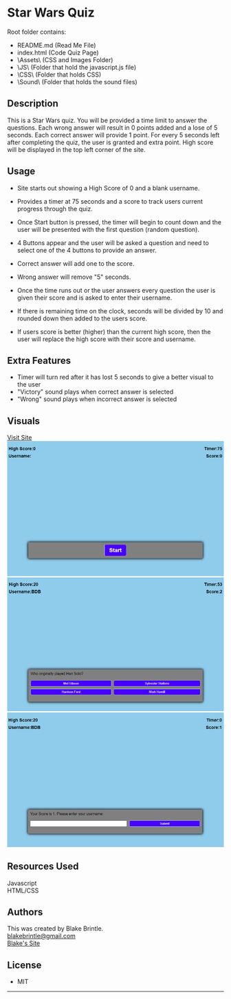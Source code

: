 # Star Wars Quiz

Root folder contains:

* README.md      (Read Me File)
* index.html     (Code Quiz Page)
* \Assets\       (CSS and Images Folder)
*   \JS\        (Folder that hold the javascript.js file)
*   \CSS\       (Folder that holds CSS)
*   \Sound\     (Folder that holds the sound files)

## Description
This is a Star Wars quiz. You will be provided a time limit to answer the questions. Each wrong answer will result in 0 points added and a lose of 5 seconds. Each correct answer will provide 1 point. For every 5 seconds left after completing the quiz, the user is granted and extra point. High score will be displayed in the top left corner of the site.

## Usage
* Site starts out showing a High Score of 0 and a blank username.
* Provides a timer at 75 seconds and a score to track users current progress through the quiz.

* Once Start button is pressed, the timer will begin to count down and the user will be presented with the first question (random question).
* 4 Buttons appear and the user will be asked a question and need to select one of the 4 buttons to provide an answer.

* Correct answer will add one to the score.
* Wrong answer will remove "5" seconds.

* Once the time runs out or the user answers every question the user is given their score and is asked to enter their username.
* If there is remaining time on the clock, seconds will be divided by 10 and rounded down then added to the users score.
* If users score is better (higher) than the current high score, then the user will replace the high score with their score and username.

## Extra Features
* Timer will turn red after it has lost 5 seconds to give a better visual to the user
* "Victory" sound plays when correct answer is selected
* "Wrong" sound plays when incorrect answer is selected

## Visuals
<a href="https://bbrintle.github.io/4-Code-Quiz/">Visit Site</a>
<br>
<img src="./Assets/Images/MainScreen.PNG">
<img src="./Assets/Images/QuizScreen.PNG">
<img src="./Assets/Images/GameOverScreen.PNG">

## Resources Used
Javascript
<br>
HTML/CSS

## Authors
This was created by Blake Brintle. 
<br>
blakebrintle@gmail.com
<br>
<a href="https://bbrintle.github.io/">Blake's Site</a>


## License
* MIT

- - -

